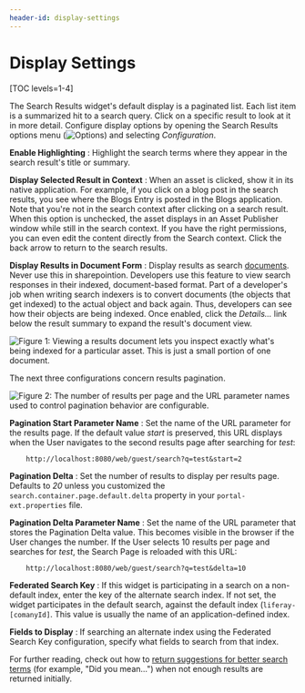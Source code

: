 ```yaml
---
header-id: display-settings
---
```


# Display Settings

[TOC levels=1-4]

The Search Results widget's default display is a paginated list. Each list item
is a summarized hit to a search query. Click on a specific result to look at it
in more detail. Configure display options by opening the Search Results options
menu (![Options](../../../images/icon-app-options.png)) and selecting
*Configuration*. 

**Enable Highlighting**
: Highlight the search terms where they appear in the search result's title or
summary.

**Display Selected Result in Context**
: When an asset is clicked, show it in its native application. For example, if
you click on a blog post in the search results, you see where the Blogs Entry is
posted in the Blogs application. Note that you're not in the search context
after clicking on a search result. When this option is unchecked, the asset
displays in an Asset Publisher window while still in the search context. If you
have the right permissions, you can even edit the content directly from the
Search context. Click the back arrow to return to the search results.

**Display Results in Document Form**
: Display results as search
[documents](/docs/7-2/frameworks/-/knowledge_base/f/search).  Never use this in
sharepointion. Developers use this feature to view search responses in their
indexed, document-based format. Part of a developer's job when writing search
indexers is to convert documents (the objects that get indexed) to the actual
object and back again. Thus, developers can see how their objects are being
indexed. Once enabled, click the *Details...* link below the result summary to
expand the result's document view.

![Figure 1: Viewing a results document lets you inspect exactly what's being indexed for a particular asset. This is just a small portion of one document.](../../../images/search-results-document.png)

The next three configurations concern results pagination.

![Figure 2: The number of results per page and the URL parameter names used to control pagination behavior are configurable.](../../../images/search-results-pagination.png)

**Pagination Start Parameter Name**
: Set the name of the URL parameter for the results page. If the default value
*start* is preserved, this URL displays when the User navigates to the second
results page after searching for *test*:

        http://localhost:8080/web/guest/search?q=test&start=2

**Pagination Delta**
: Set the number of results to display per results page. Defaults to *20* unless
you customized the `search.container.page.default.delta` property in your
`portal-ext.properties` file.

**Pagination Delta Parameter Name**
: Set the name of the URL parameter that stores the Pagination Delta value. This
becomes visible in the browser if the User changes the number. If the User
selects 10 results per page and searches for *test*, the Search Page is reloaded
with this URL:

        http://localhost:8080/web/guest/search?q=test&delta=10

**Federated Search Key**
: If this widget is participating in a search on a non-default index, enter the
key of the alternate search index. If not set, the widget participates in the
default search, against the default index (`liferay-[comanyId]`. This value is
usually the name of an application-defined index. 

**Fields to Display**
: If searching an alternate index using the Federated Search Key configuration,
specify what fields to search from that index. 

For further reading, check out how to 
[return suggestions for better search terms](/docs/7-2/user/-/knowledge_base/u/searching-for-assets#search-suggestions)
(for example, "Did you mean...") when not enough results are returned initially.
